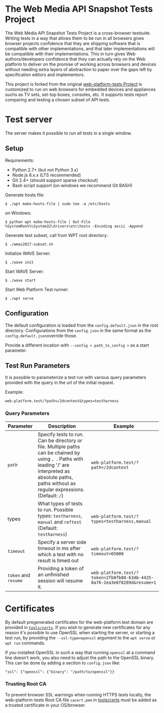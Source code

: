 The Web Media API Snapshot Tests Project
========================================

The Web Media API Snapshot Tests Project is a cross-browser testsuite. Writing
tests in a way that allows them to be run in all browsers gives browser projects
confidence that they are shipping software that is compatible with other
implementations, and that later implementations will be compatible with
their implementations. This in turn gives Web authors/developers
confidence that they can actually rely on the Web platform to deliver on
the promise of working across browsers and devices without needing extra
layers of abstraction to paper over the gaps left by specification
editors and implementors.

This project is forked from the original
[web-platform-tests Project](https://github.com/web-platform-tests/wpt) is customized
to run on web browsers for embedded devices and appliances suchs as TV sets,
set-top boxes, consoles, etc. It supports tests report comparing and testing
a chosen subset of API tests.

Test server
===========
The server makes it possible to run all tests in a single window.

## Setup

Requirements:

* Python 2.7+ (but not Python 3.x)
* Node.js 8.x.x (LTS recommended)
* Git 2.4+ (should support sparse checkout)
* Bash script support (on windows we recommend Git BASH)

Generate hosts file:
```
$ ./wpt make-hosts-file | sudo tee -a /etc/hosts
```
on Windows:
```
$ python wpt make-hosts-file | Out-File %SystemRoot%\System32\drivers\etc\hosts -Encoding ascii -Append
```

Generate test subset, call from WPT root directory:
```
$ ./wmas2017-subset.sh
```

Initialize WAVE Server:
```
$ ./wave init
```

Start WAVE Server:
```
$ ./wave start
```

Start Web Platform Test runner:
```
$ ./wpt serve
```

## Configuration
The default configuration is loaded from the ```config.default.json```
in the root directory. Configurations from the ```config.json```
in the same format as the ```config.default.json```override those.

Provide a different location with ```--config < path_to_config >``` as a
start parameter.

## Test Run Parameters
It is possible to parameterize a test run with various query parameters
provided with the query in the url of the initial request.

Example:
```
web-platform.test/?path=/2dcontext&types=testharness
```

### Query Parameters
Parameter|Description|Example
------|------|------
`path`|Specify tests to run. Can be directory or file. Multiple paths can be chained by using `, `. Paths with leading '/' are interpreted as absolute paths, paths without as regular expressions. (Default: ```/```)|```web-platform.test/?path=/2dcontext```
types|What types of tests to run. Possible types: ```testharness```, ```manual``` and ```reftest``` (Default: ```testharness```)|```web-platform.test/?types=testharness,manual```
`timeout`|Specify a server side timeout in ms after which a test with no result is timed out|```web-platform.test/?timeout=65000```
`token` and `resume` |Providing a token of an unfinished session will resume it.|```web-platform.test/?token=2fb0fb80-63db-4425-8a76-2ea3e6f8269d&resume=1```

Certificates
============

By default pregenerated certificates for the web-platform.test domain
are provided in [`tools/certs`](tools/certs). If you wish to generate new
certificates for any reason it's possible to use OpenSSL when starting
the server, or starting a test run, by providing the
`--ssl-type=openssl` argument to the `wpt serve` or `wpt run`
commands.

If you installed OpenSSL in such a way that running `openssl` at a
command line doesn't work, you also need to adjust the path to the
OpenSSL binary. This can be done by adding a section to `config.json`
like:

```
"ssl": {"openssl": {"binary": "/path/to/openssl"}}
```

### Trusting Root CA

To prevent browser SSL warnings when running HTTPS tests locally, the
web-platform-tests Root CA file `cacert.pem` in [tools/certs](tools/certs)
must be added as a trusted certificate in your OS/browser.


